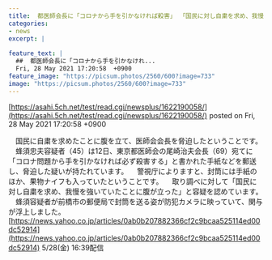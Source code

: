 ```yaml
---
title:  都医師会長に「コロナから手を引かなければ殺害」 「国民に対し自粛を求め、我慢を強いていたことに腹が立った」  
categories:
- news
excerpt: |
  
feature_text: |
  ##  都医師会長に「コロナから手を引かなけれ...
  Fri, 28 May 2021 17:20:58  +0900
feature_image: "https://picsum.photos/2560/600?image=733"
image: "https://picsum.photos/2560/600?image=733"
---
```


[https://asahi.5ch.net/test/read.cgi/newsplus/1622190058/](https://asahi.5ch.net/test/read.cgi/newsplus/1622190058/)
posted on Fri, 28 May 2021 17:20:58  +0900

<!--more-->

　国民に自粛を求めたことに腹を立て、医師会会長を脅迫したということです。 　蜂須忠夫容疑者（45）は12日、東京都医師会の尾崎治夫会長（69）宛てに「コロナ問題から手を引かなければ必ず殺害する」と書かれた手紙などを郵送し、脅迫した疑いが持たれています。 　警視庁によりますと、封筒には手紙のほか、果物ナイフも入っていたということです。 　取り調べに対して「国民に対し自粛を求め、我慢を強いていたことに腹が立った」と容疑を認めています。 　蜂須容疑者が前橋市の郵便局で封筒を送る姿が防犯カメラに映っていて、関与が浮上しました。 [https://news.yahoo.co.jp/articles/0ab0b207882366cf2c9bcaa525114ed00dc52914](https://news.yahoo.co.jp/articles/0ab0b207882366cf2c9bcaa525114ed00dc52914) 5/28(金) 16:39配信
